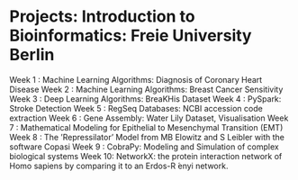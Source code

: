 # Projects: Introduction to Bioinformatics: Freie University Berlin
Week 1 : Machine Learning Algorithms: Diagnosis of Coronary Heart Disease
Week 2 : Machine Learning Algorithms: Breast Cancer Sensitivity
Week 3 : Deep Learning Algorithms: BreaKHis Dataset 
Week 4 : PySpark: Stroke Detection 
Week 5 : RegSeq Databases: NCBI accession code extraction
Week 6 : Gene Assembly: Water Lily Dataset, Visualisation
Week 7 : Mathematical Modeling for Epithelial to Mesenchymal Transition (EMT)
Week 8 : The ’Repressilator’ Model from MB Elowitz and S Leibler with the software Copasi
Week 9 : CobraPy: Modeling and Simulation of complex biological systems
Week 10: NetworkX: the protein interaction network of Homo sapiens by comparing it to an Erdos-R ́enyi network. 
